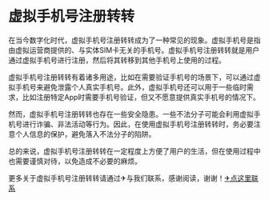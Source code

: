 # 虚拟手机号注册转转

在当今数字化时代，虚拟手机号注册转转成为了一种常见的现象。虚拟手机号是指由虚拟运营商提供的、与实体SIM卡无关的手机号。虚拟手机号注册转转就是用户通过虚拟手机号进行注册，然后将其转移到其他手机号上使用的过程。

虚拟手机号注册转转有着诸多用途，比如在需要验证手机号的场景下，可以通过虚拟手机号来避免泄露个人真实手机号。此外，虚拟手机号还可以用于一些临时需求，比如注册特定App时需要手机号验证，但又不愿意提供真实手机号的情况下。

然而，虚拟手机号注册转转也存在一些安全隐患。一些不法分子可能会利用虚拟手机号进行诈骗、非法活动等行为。因此，在使用虚拟手机号注册转转时，务必要注意个人信息的保护，避免落入不法分子的陷阱。

总的来说，虚拟手机号注册转转在一定程度上方便了用户的生活，但在使用过程中也需要谨慎对待，以免造成不必要的麻烦。

更多关于虚拟手机号注册转转请通过✈与我们联系，感谢阅读，谢谢！[✈点这里联系](https://acc.k02.cc)